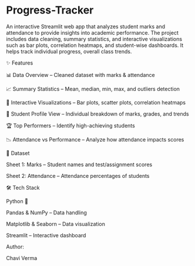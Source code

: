 # Progress-Tracker
An interactive Streamlit web app that analyzes student marks and attendance to provide insights into academic performance. The project includes data cleaning, summary statistics,  and interactive visualizations such as bar plots, correlation heatmaps, and student-wise dashboards. It helps track individual progress, overall class trends.



✨ Features

📊 Data Overview – Cleaned dataset with marks & attendance

📈 Summary Statistics – Mean, median, min, max, and outliers detection

🎯 Interactive Visualizations – Bar plots, scatter plots, correlation heatmaps

👤 Student Profile View – Individual breakdown of marks, grades, and trends

🏆 Top Performers – Identify high-achieving students

📉 Attendance vs Performance – Analyze how attendance impacts scores




📂 Dataset

Sheet 1: Marks – Student names and test/assignment scores

Sheet 2: Attendance – Attendance percentages of students




🛠 Tech Stack

Python 🐍

Pandas & NumPy – Data handling

Matplotlib & Seaborn – Data visualization

Streamlit – Interactive dashboard




Author: 



Chavi Verma
